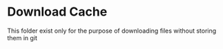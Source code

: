 # Download Cache

This folder exist only for the purpose of downloading files without storing them
in git

